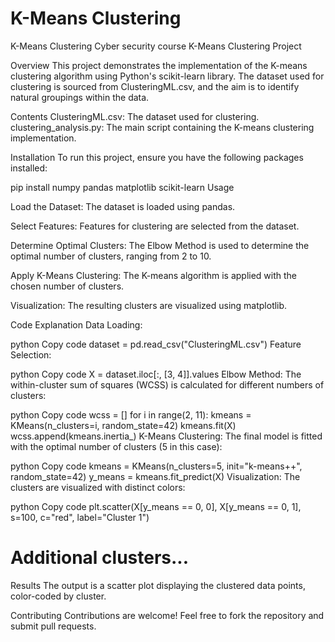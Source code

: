 # K-Means Clustering
 K-Means Clustering Cyber security course
K-Means Clustering Project

Overview
This project demonstrates the implementation of the K-means clustering algorithm using Python's scikit-learn library. The dataset used for clustering is sourced from ClusteringML.csv, and the aim is to identify natural groupings within the data.


Contents
ClusteringML.csv: The dataset used for clustering.
clustering_analysis.py: The main script containing the K-means clustering implementation.


Installation
To run this project, ensure you have the following packages installed:


pip install numpy pandas matplotlib scikit-learn
Usage

Load the Dataset: The dataset is loaded using pandas.

Select Features: Features for clustering are selected from the dataset.

Determine Optimal Clusters: The Elbow Method is used to determine the optimal number of clusters, ranging from 2 to 10.

Apply K-Means Clustering: The K-means algorithm is applied with the chosen number of clusters.

Visualization: The resulting clusters are visualized using matplotlib.


Code Explanation
Data Loading:

python
Copy code
dataset = pd.read_csv("ClusteringML.csv")
Feature Selection:

python
Copy code
X = dataset.iloc[:, [3, 4]].values
Elbow Method: The within-cluster sum of squares (WCSS) is calculated for different numbers of clusters:

python
Copy code
wcss = []
for i in range(2, 11):
    kmeans = KMeans(n_clusters=i, random_state=42)
    kmeans.fit(X)
    wcss.append(kmeans.inertia_)
K-Means Clustering: The final model is fitted with the optimal number of clusters (5 in this case):

python
Copy code
kmeans = KMeans(n_clusters=5, init="k-means++", random_state=42)
y_means = kmeans.fit_predict(X)
Visualization: The clusters are visualized with distinct colors:

python
Copy code
plt.scatter(X[y_means == 0, 0], X[y_means == 0, 1], s=100, c="red", label="Cluster 1")
# Additional clusters...


Results
The output is a scatter plot displaying the clustered data points, color-coded by cluster.

Contributing
Contributions are welcome! Feel free to fork the repository and submit pull requests.